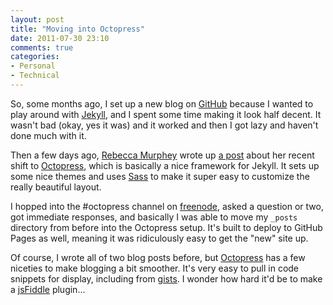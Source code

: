```yaml
---
layout: post
title: "Moving into Octopress"
date: 2011-07-30 23:10
comments: true
categories:
- Personal
- Technical
---
```


So, some months ago, I set up a new blog on [GitHub][] because I wanted to play
around with [Jekyll][], and I spent some time making it look half decent.  It
wasn't bad (okay, yes it was) and it worked and then I got lazy and haven't done
much with it.

Then a few days ago, [Rebecca Murphey][] wrote up [a post][rmurphey-octopress]
about her recent shift to [Octopress][], which is basically a nice framework for
Jekyll. It sets up some nice themes and uses [Sass][] to make it super easy to
customize the really beautiful layout.

I hopped into the #octopress channel on [freenode][], asked a question or two,
got immediate responses, and basically I was able to move my `_posts` directory
from before into the Octopress setup. It's built to deploy to GitHub Pages as
well, meaning it was ridiculously easy to get the "new" site up.

Of course, I wrote all of two blog posts before, but [Octopress][] has a few
niceties to make blogging a bit smoother. It's very easy to pull in code
snippets for display, including from [gists][]. I wonder how hard it'd be to
make a [jsFiddle][] plugin...

[GitHub]: http://github.com
[Jekyll]: https://github.com/mojombo/jekyll
[WordPress]: http://wordpress.org
[Rebecca Murphey]: http://www.rebeccamurphey.com/
[rmurphey-octopress]: http://rmurphey.com/blog/2011/07/25/switching-to-octopress/
[Octopress]: http://octopress.org/
[Sass]: http://sass-lang.com/
[freenode]: http://freenode.net/
[gists]: http://gist.github.com
[jsFiddle]: http://jsfiddle.net
